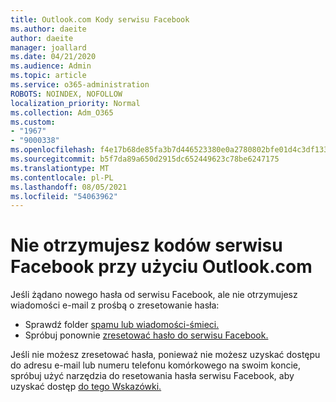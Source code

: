 ```yaml
---
title: Outlook.com Kody serwisu Facebook
ms.author: daeite
author: daeite
manager: joallard
ms.date: 04/21/2020
ms.audience: Admin
ms.topic: article
ms.service: o365-administration
ROBOTS: NOINDEX, NOFOLLOW
localization_priority: Normal
ms.collection: Adm_O365
ms.custom:
- "1967"
- "9000338"
ms.openlocfilehash: f4e17b68de85fa3b7d446523380e0a2780802bfe01d4c3df133f4b7231a0d16c
ms.sourcegitcommit: b5f7da89a650d2915dc652449623c78be6247175
ms.translationtype: MT
ms.contentlocale: pl-PL
ms.lasthandoff: 08/05/2021
ms.locfileid: "54063962"
---
```

# <a name="not-receiving-facebook-codes-using-outlookcom"></a>Nie otrzymujesz kodów serwisu Facebook przy użyciu Outlook.com

Jeśli żądano nowego hasła od serwisu Facebook, ale nie otrzymujesz wiadomości e-mail z prośbą o zresetowanie hasła:

- Sprawdź folder [spamu lub wiadomości-śmieci.](https://outlook.live.com/mail/junkemail)
- Spróbuj ponownie [zresetować hasło do serwisu Facebook.](https://aka.ms/facebook-password-reset)

Jeśli nie możesz zresetować hasła, ponieważ nie możesz uzyskać dostępu do adresu e-mail lub numeru telefonu komórkowego na swoim koncie, spróbuj użyć narzędzia do resetowania hasła serwisu Facebook, aby uzyskać dostęp [do tego Wskazówki.](https://aka.ms/facebook-password-help)
